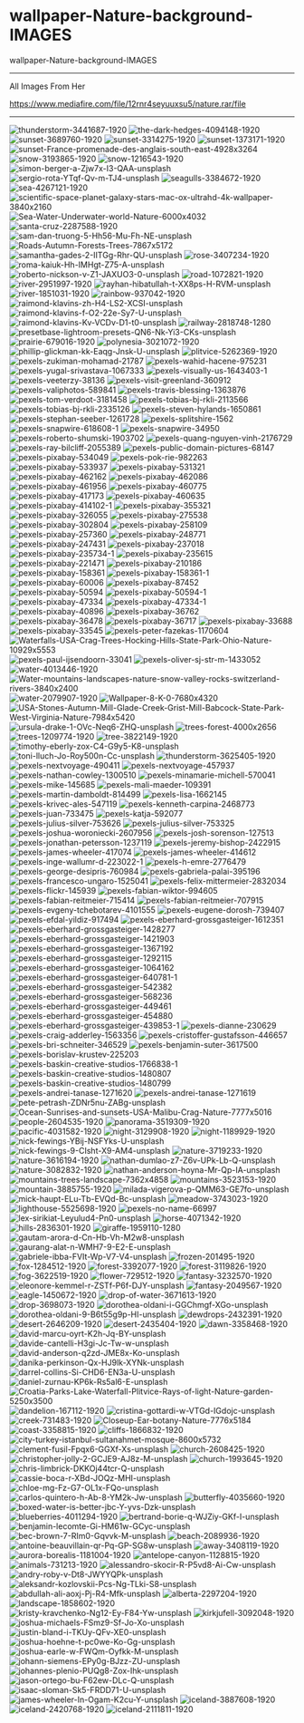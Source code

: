 # wallpaper-Nature-background-IMAGES
wallpaper-Nature-background-IMAGES

** **

All Images From Her

https://www.mediafire.com/file/12rnr4seyuuxsu5/nature.rar/file

** **

<img src="https://i.ibb.co/cgrWtzQ/thunderstorm-3441687-1920.jpg" alt="thunderstorm-3441687-1920" border="0">
<img src="https://i.ibb.co/hWPnfTf/the-dark-hedges-4094148-1920.jpg" alt="the-dark-hedges-4094148-1920" border="0">
<img src="https://i.ibb.co/Mp2R1s9/sunset-3689760-1920.jpg" alt="sunset-3689760-1920" border="0">
<img src="https://i.ibb.co/kJhWr3M/sunset-3314275-1920.jpg" alt="sunset-3314275-1920" border="0">
<img src="https://i.ibb.co/8m0DRcx/sunset-1373171-1920.jpg" alt="sunset-1373171-1920" border="0">
<img src="https://i.ibb.co/h9ykY5L/sunset-France-promenade-des-anglais-south-east-4928x3264.jpg" alt="sunset-France-promenade-des-anglais-south-east-4928x3264" border="0">
<img src="https://i.ibb.co/qB0VzKQ/snow-3193865-1920.jpg" alt="snow-3193865-1920" border="0">
<img src="https://i.ibb.co/RjqM2pQ/snow-1216543-1920.jpg" alt="snow-1216543-1920" border="0">
<img src="https://i.ibb.co/nk5GvK4/simon-berger-a-Zjw7x-I3-QAA-unsplash.jpg" alt="simon-berger-a-Zjw7x-I3-QAA-unsplash" border="0">
<img src="https://i.ibb.co/RCR1fmV/sergio-rota-YTqf-Qv-m-TJ4-unsplash.jpg" alt="sergio-rota-YTqf-Qv-m-TJ4-unsplash" border="0">
<img src="https://i.ibb.co/ZKNp2hP/seagulls-3384672-1920.jpg" alt="seagulls-3384672-1920" border="0">
<img src="https://i.ibb.co/QKkB3hT/sea-4267121-1920.jpg" alt="sea-4267121-1920" border="0">
<img src="https://i.ibb.co/6rH7q3Z/scientific-space-planet-galaxy-stars-mac-ox-ultrahd-4k-wallpaper-3840x2160.jpg" alt="scientific-space-planet-galaxy-stars-mac-ox-ultrahd-4k-wallpaper-3840x2160" border="0">
<img src="https://i.ibb.co/42qmcyZ/Sea-Water-Underwater-world-Nature-6000x4032.jpg" alt="Sea-Water-Underwater-world-Nature-6000x4032" border="0">
<img src="https://i.ibb.co/ZmFVPP7/santa-cruz-2287588-1920.jpg" alt="santa-cruz-2287588-1920" border="0">
<img src="https://i.ibb.co/WnqvPNr/sam-dan-truong-5-Hh56-Mu-Fh-NE-unsplash.jpg" alt="sam-dan-truong-5-Hh56-Mu-Fh-NE-unsplash" border="0">
<img src="https://i.ibb.co/NK0pPN1/Roads-Autumn-Forests-Trees-7867x5172.jpg" alt="Roads-Autumn-Forests-Trees-7867x5172" border="0">
<img src="https://i.ibb.co/4S1GpdZ/samantha-gades-2-IITGg-Rhr-QU-unsplash.jpg" alt="samantha-gades-2-IITGg-Rhr-QU-unsplash" border="0">
<img src="https://i.ibb.co/F5Hgvkc/rose-3407234-1920.jpg" alt="rose-3407234-1920" border="0">
<img src="https://i.ibb.co/GWXyYkd/roma-kaiuk-Hh-IMHgt-Z75-A-unsplash.jpg" alt="roma-kaiuk-Hh-IMHgt-Z75-A-unsplash" border="0">
<img src="https://i.ibb.co/CWJMxRr/roberto-nickson-v-Z1-JAXUO3-0-unsplash.jpg" alt="roberto-nickson-v-Z1-JAXUO3-0-unsplash" border="0">
<img src="https://i.ibb.co/9nFgSH8/road-1072821-1920.jpg" alt="road-1072821-1920" border="0">
<img src="https://i.ibb.co/khcYSk1/river-2951997-1920.jpg" alt="river-2951997-1920" border="0">
<img src="https://i.ibb.co/zV5z4Rm/rayhan-hibatullah-t-XX8ps-H-RVM-unsplash.jpg" alt="rayhan-hibatullah-t-XX8ps-H-RVM-unsplash" border="0">
<img src="https://i.ibb.co/5YRW32J/river-1851031-1920.jpg" alt="river-1851031-1920" border="0">
<img src="https://i.ibb.co/68ySfxW/rainbow-937042-1920.jpg" alt="rainbow-937042-1920" border="0">
<img src="https://i.ibb.co/WBdyWsF/raimond-klavins-zh-H4-LS2-XCSI-unsplash.jpg" alt="raimond-klavins-zh-H4-LS2-XCSI-unsplash" border="0">
<img src="https://i.ibb.co/N7Gvs7P/raimond-klavins-f-O2-22e-Sy7-U-unsplash.jpg" alt="raimond-klavins-f-O2-22e-Sy7-U-unsplash" border="0">
<img src="https://i.ibb.co/9v4RbPy/raimond-klavins-Kv-VCDv-D1-t0-unsplash.jpg" alt="raimond-klavins-Kv-VCDv-D1-t0-unsplash" border="0">
<img src="https://i.ibb.co/GQkpQwf/railway-2818748-1280.jpg" alt="railway-2818748-1280" border="0">
<img src="https://i.ibb.co/0hQJwgS/presetbase-lightroom-presets-QN6-Nk-Yi3-CKs-unsplash.jpg" alt="presetbase-lightroom-presets-QN6-Nk-Yi3-CKs-unsplash" border="0">
<img src="https://i.ibb.co/g9pqzk4/prairie-679016-1920.jpg" alt="prairie-679016-1920" border="0">
<img src="https://i.ibb.co/sPYF5jm/polynesia-3021072-1920.jpg" alt="polynesia-3021072-1920" border="0">
<img src="https://i.ibb.co/F0zYBMP/phillip-glickman-kk-Eaqg-Jnsk-U-unsplash.jpg" alt="phillip-glickman-kk-Eaqg-Jnsk-U-unsplash" border="0">
<img src="https://i.ibb.co/yh8QNnz/plitvice-5262369-1920.jpg" alt="plitvice-5262369-1920" border="0">
<img src="https://i.ibb.co/hD06nTG/pexels-zukiman-mohamad-21787.jpg" alt="pexels-zukiman-mohamad-21787" border="0">
<img src="https://i.ibb.co/094P9tZ/pexels-wahid-hacene-975231.jpg" alt="pexels-wahid-hacene-975231" border="0">
<img src="https://i.ibb.co/svpkdGD/pexels-yugal-srivastava-1067333.jpg" alt="pexels-yugal-srivastava-1067333" border="0">
<img src="https://i.ibb.co/6nmwkQn/pexels-visually-us-1643403-1.jpg" alt="pexels-visually-us-1643403-1" border="0">
<img src="https://i.ibb.co/sCXtLgv/pexels-veeterzy-38136.jpg" alt="pexels-veeterzy-38136" border="0">
<img src="https://i.ibb.co/wybdns5/pexels-visit-greenland-360912.jpg" alt="pexels-visit-greenland-360912" border="0">
<img src="https://i.ibb.co/pjxzSnd/pexels-valiphotos-589841.jpg" alt="pexels-valiphotos-589841" border="0">
<img src="https://i.ibb.co/LgBx50Y/pexels-travis-blessing-1363876.jpg" alt="pexels-travis-blessing-1363876" border="0">
<img src="https://i.ibb.co/YcmtvXG/pexels-tom-verdoot-3181458.jpg" alt="pexels-tom-verdoot-3181458" border="0">
<img src="https://i.ibb.co/m6KfRfD/pexels-tobias-bj-rkli-2113566.jpg" alt="pexels-tobias-bj-rkli-2113566" border="0">
<img src="https://i.ibb.co/YQ2Twrp/pexels-tobias-bj-rkli-2335126.jpg" alt="pexels-tobias-bj-rkli-2335126" border="0">
<img src="https://i.ibb.co/Bth2Xcb/pexels-steven-hylands-1650861.jpg" alt="pexels-steven-hylands-1650861" border="0">
<img src="https://i.ibb.co/hYB6TdN/pexels-stephan-seeber-1261728.jpg" alt="pexels-stephan-seeber-1261728" border="0">
<img src="https://i.ibb.co/x5VPmVm/pexels-splitshire-1562.jpg" alt="pexels-splitshire-1562" border="0">
<img src="https://i.ibb.co/PGV1Htv/pexels-snapwire-618608-1.jpg" alt="pexels-snapwire-618608-1" border="0">
<img src="https://i.ibb.co/1XLY75r/pexels-snapwire-34950.jpg" alt="pexels-snapwire-34950" border="0">
<img src="https://i.ibb.co/Xb6dHWY/pexels-roberto-shumski-1903702.jpg" alt="pexels-roberto-shumski-1903702" border="0">
<img src="https://i.ibb.co/QcJdvZJ/pexels-quang-nguyen-vinh-2176729.jpg" alt="pexels-quang-nguyen-vinh-2176729" border="0">
<img src="https://i.ibb.co/d7qfmdV/pexels-ray-bilcliff-2055389.jpg" alt="pexels-ray-bilcliff-2055389" border="0">
<img src="https://i.ibb.co/7j04cJ7/pexels-public-domain-pictures-68147.jpg" alt="pexels-public-domain-pictures-68147" border="0">
<img src="https://i.ibb.co/vYYx8fn/pexels-pixabay-534049.jpg" alt="pexels-pixabay-534049" border="0">
<img src="https://i.ibb.co/2FwY1tR/pexels-pok-rie-982263.jpg" alt="pexels-pok-rie-982263" border="0">
<img src="https://i.ibb.co/SDTtCHr/pexels-pixabay-533937.jpg" alt="pexels-pixabay-533937" border="0">
<img src="https://i.ibb.co/0rQpJwX/pexels-pixabay-531321.jpg" alt="pexels-pixabay-531321" border="0">
<img src="https://i.ibb.co/ZLZMvTv/pexels-pixabay-462162.jpg" alt="pexels-pixabay-462162" border="0">
<img src="https://i.ibb.co/RbfRLVx/pexels-pixabay-462086.jpg" alt="pexels-pixabay-462086" border="0">
<img src="https://i.ibb.co/c1TgSBK/pexels-pixabay-461956.jpg" alt="pexels-pixabay-461956" border="0">
<img src="https://i.ibb.co/qDSZvGW/pexels-pixabay-460775.jpg" alt="pexels-pixabay-460775" border="0">
<img src="https://i.ibb.co/RgZkXv4/pexels-pixabay-417173.jpg" alt="pexels-pixabay-417173" border="0">
<img src="https://i.ibb.co/kxFTvYk/pexels-pixabay-460635.jpg" alt="pexels-pixabay-460635" border="0">
<img src="https://i.ibb.co/cYsrYL2/pexels-pixabay-414102-1.jpg" alt="pexels-pixabay-414102-1" border="0">
<img src="https://i.ibb.co/4m9H1vC/pexels-pixabay-355321.jpg" alt="pexels-pixabay-355321" border="0">
<img src="https://i.ibb.co/xFRx4yK/pexels-pixabay-326055.jpg" alt="pexels-pixabay-326055" border="0">
<img src="https://i.ibb.co/Gxfj3p1/pexels-pixabay-275538.jpg" alt="pexels-pixabay-275538" border="0">
<img src="https://i.ibb.co/kyYDCKk/pexels-pixabay-302804.jpg" alt="pexels-pixabay-302804" border="0">
<img src="https://i.ibb.co/Ph2CCds/pexels-pixabay-258109.jpg" alt="pexels-pixabay-258109" border="0">
<img src="https://i.ibb.co/dGVK9s6/pexels-pixabay-257360.jpg" alt="pexels-pixabay-257360" border="0">
<img src="https://i.ibb.co/6N5nYbB/pexels-pixabay-248771.jpg" alt="pexels-pixabay-248771" border="0">
<img src="https://i.ibb.co/S0dgXSB/pexels-pixabay-247431.jpg" alt="pexels-pixabay-247431" border="0">
<img src="https://i.ibb.co/c3FLc0D/pexels-pixabay-237018.jpg" alt="pexels-pixabay-237018" border="0">
<img src="https://i.ibb.co/YdHfvFm/pexels-pixabay-235734-1.jpg" alt="pexels-pixabay-235734-1" border="0">
<img src="https://i.ibb.co/k8vMncW/pexels-pixabay-235615.jpg" alt="pexels-pixabay-235615" border="0">
<img src="https://i.ibb.co/p3t162s/pexels-pixabay-221471.jpg" alt="pexels-pixabay-221471" border="0">
<img src="https://i.ibb.co/3WbZmKg/pexels-pixabay-210186.jpg" alt="pexels-pixabay-210186" border="0">
<img src="https://i.ibb.co/b6D0G2B/pexels-pixabay-158361.jpg" alt="pexels-pixabay-158361" border="0">
<img src="https://i.ibb.co/CnKqvmB/pexels-pixabay-158361-1.jpg" alt="pexels-pixabay-158361-1" border="0">
<img src="https://i.ibb.co/G0Jk41H/pexels-pixabay-60006.jpg" alt="pexels-pixabay-60006" border="0">
<img src="https://i.ibb.co/s3SzrPd/pexels-pixabay-87452.jpg" alt="pexels-pixabay-87452" border="0">
<img src="https://i.ibb.co/wwzbFhv/pexels-pixabay-50594.jpg" alt="pexels-pixabay-50594" border="0">
<img src="https://i.ibb.co/3NH5TLf/pexels-pixabay-50594-1.jpg" alt="pexels-pixabay-50594-1" border="0">
<img src="https://i.ibb.co/98CB5LP/pexels-pixabay-47334.jpg" alt="pexels-pixabay-47334" border="0">
<img src="https://i.ibb.co/6wwXRK7/pexels-pixabay-47334-1.jpg" alt="pexels-pixabay-47334-1" border="0">
<img src="https://i.ibb.co/Swb1SsZ/pexels-pixabay-40896.jpg" alt="pexels-pixabay-40896" border="0">
<img src="https://i.ibb.co/9VMFSSs/pexels-pixabay-36762.jpg" alt="pexels-pixabay-36762" border="0">
<img src="https://i.ibb.co/YpwgbBh/pexels-pixabay-36478.jpg" alt="pexels-pixabay-36478" border="0">
<img src="https://i.ibb.co/SR6Q6B4/pexels-pixabay-36717.jpg" alt="pexels-pixabay-36717" border="0">
<img src="https://i.ibb.co/Jn5W4sN/pexels-pixabay-33688.jpg" alt="pexels-pixabay-33688" border="0">
<img src="https://i.ibb.co/V3QfTrX/pexels-pixabay-33545.jpg" alt="pexels-pixabay-33545" border="0">
<img src="https://i.ibb.co/68RFRGx/pexels-peter-fazekas-1170604.jpg" alt="pexels-peter-fazekas-1170604" border="0">
<img src="https://i.ibb.co/S3z866H/Waterfalls-USA-Crag-Trees-Hocking-Hills-State-Park-Ohio-Nature-10929x5553.jpg" alt="Waterfalls-USA-Crag-Trees-Hocking-Hills-State-Park-Ohio-Nature-10929x5553" border="0">
<img src="https://i.ibb.co/0nR4kq9/pexels-paul-ijsendoorn-33041.jpg" alt="pexels-paul-ijsendoorn-33041" border="0">
<img src="https://i.ibb.co/0MQrpWT/pexels-oliver-sj-str-m-1433052.jpg" alt="pexels-oliver-sj-str-m-1433052" border="0">
<img src="https://i.ibb.co/wRkpvtC/water-4013446-1920.jpg" alt="water-4013446-1920" border="0">
<img src="https://i.ibb.co/MsDM2rj/Water-mountains-landscapes-nature-snow-valley-rocks-switzerland-rivers-3840x2400.jpg" alt="Water-mountains-landscapes-nature-snow-valley-rocks-switzerland-rivers-3840x2400" border="0">
<img src="https://i.ibb.co/Jk8CZrQ/water-2079907-1920.jpg" alt="water-2079907-1920" border="0">
<img src="https://i.ibb.co/GPrYNh8/Wallpaper-8-K-0-7680x4320.jpg" alt="Wallpaper-8-K-0-7680x4320" border="0">
<img src="https://i.ibb.co/sstVbZm/USA-Stones-Autumn-Mill-Glade-Creek-Grist-Mill-Babcock-State-Park-West-Virginia-Nature-7984x5420.jpg" alt="USA-Stones-Autumn-Mill-Glade-Creek-Grist-Mill-Babcock-State-Park-West-Virginia-Nature-7984x5420" border="0">
<img src="https://i.ibb.co/Bwhqnxp/ursula-drake-1-OVc-Neq6-ZHQ-unsplash.jpg" alt="ursula-drake-1-OVc-Neq6-ZHQ-unsplash" border="0">
<img src="https://i.ibb.co/b7VqcbP/trees-forest-4000x2656.jpg" alt="trees-forest-4000x2656" border="0">
<img src="https://i.ibb.co/zJz9L0s/trees-1209774-1920.jpg" alt="trees-1209774-1920" border="0">
<img src="https://i.ibb.co/jZqZx1V/tree-3822149-1920.jpg" alt="tree-3822149-1920" border="0">
<img src="https://i.ibb.co/HtXcysn/timothy-eberly-zox-C4-G9y5-K8-unsplash.jpg" alt="timothy-eberly-zox-C4-G9y5-K8-unsplash" border="0">
<img src="https://i.ibb.co/F7qQqsw/toni-lluch-Jo-Roy500n-Cc-unsplash.jpg" alt="toni-lluch-Jo-Roy500n-Cc-unsplash" border="0">
<img src="https://i.ibb.co/BzfSk4k/thunderstorm-3625405-1920.jpg" alt="thunderstorm-3625405-1920" border="0">
<img src="https://i.ibb.co/1Lv8TkM/pexels-nextvoyage-490411.jpg" alt="pexels-nextvoyage-490411" border="0">
<img src="https://i.ibb.co/nk72ny3/pexels-nextvoyage-457937.jpg" alt="pexels-nextvoyage-457937" border="0">
<img src="https://i.ibb.co/GRGH73z/pexels-nathan-cowley-1300510.jpg" alt="pexels-nathan-cowley-1300510" border="0">
<img src="https://i.ibb.co/dWpCM6Y/pexels-minamarie-michell-570041.jpg" alt="pexels-minamarie-michell-570041" border="0">
<img src="https://i.ibb.co/ph9wDP5/pexels-mike-145685.jpg" alt="pexels-mike-145685" border="0">
<img src="https://i.ibb.co/Ss6hpt4/pexels-mali-maeder-109391.jpg" alt="pexels-mali-maeder-109391" border="0">
<img src="https://i.ibb.co/Dz1xMZZ/pexels-martin-damboldt-814499.jpg" alt="pexels-martin-damboldt-814499" border="0">
<img src="https://i.ibb.co/swM29gw/pexels-lisa-1662145.jpg" alt="pexels-lisa-1662145" border="0">
<img src="https://i.ibb.co/Bc32V31/pexels-krivec-ales-547119.jpg" alt="pexels-krivec-ales-547119" border="0">
<img src="https://i.ibb.co/g4HJSdB/pexels-kenneth-carpina-2468773.jpg" alt="pexels-kenneth-carpina-2468773" border="0">
<img src="https://i.ibb.co/94B7HcH/pexels-juan-733475.jpg" alt="pexels-juan-733475" border="0">
<img src="https://i.ibb.co/P6yb4GR/pexels-katja-592077.jpg" alt="pexels-katja-592077" border="0">
<img src="https://i.ibb.co/jvyNLRH/pexels-julius-silver-753626.jpg" alt="pexels-julius-silver-753626" border="0">
<img src="https://i.ibb.co/xDyNSFk/pexels-julius-silver-753325.jpg" alt="pexels-julius-silver-753325" border="0">
<img src="https://i.ibb.co/BnpksjV/pexels-joshua-woroniecki-2607956.jpg" alt="pexels-joshua-woroniecki-2607956" border="0">
<img src="https://i.ibb.co/vL2Lpr1/pexels-josh-sorenson-127513.jpg" alt="pexels-josh-sorenson-127513" border="0">
<img src="https://i.ibb.co/QCwLHG9/pexels-jonathan-petersson-1237119.jpg" alt="pexels-jonathan-petersson-1237119" border="0">
<img src="https://i.ibb.co/JjvWwTL/pexels-jeremy-bishop-2422915.jpg" alt="pexels-jeremy-bishop-2422915" border="0">
<img src="https://i.ibb.co/dpXHKhW/pexels-james-wheeler-417074.jpg" alt="pexels-james-wheeler-417074" border="0">
<img src="https://i.ibb.co/5GStFxP/pexels-james-wheeler-414612.jpg" alt="pexels-james-wheeler-414612" border="0">
<img src="https://i.ibb.co/fNthyGF/pexels-inge-wallumr-d-223022-1.jpg" alt="pexels-inge-wallumr-d-223022-1" border="0">
<img src="https://i.ibb.co/J76ZGMM/pexels-h-emre-2776479.jpg" alt="pexels-h-emre-2776479" border="0">
<img src="https://i.ibb.co/4txr0vx/pexels-george-desipris-760984.jpg" alt="pexels-george-desipris-760984" border="0">
<img src="https://i.ibb.co/XZDk9VP/pexels-gabriela-palai-395196.jpg" alt="pexels-gabriela-palai-395196" border="0">
<img src="https://i.ibb.co/b3RmFCM/pexels-francesco-ungaro-1525041.jpg" alt="pexels-francesco-ungaro-1525041" border="0">
<img src="https://i.ibb.co/cJcQMb9/pexels-felix-mittermeier-2832034.jpg" alt="pexels-felix-mittermeier-2832034" border="0">
<img src="https://i.ibb.co/BVkJxF8/pexels-flickr-145939.jpg" alt="pexels-flickr-145939" border="0">
<img src="https://i.ibb.co/Vjk4gmf/pexels-fabian-wiktor-994605.jpg" alt="pexels-fabian-wiktor-994605" border="0">
<img src="https://i.ibb.co/L66tXdb/pexels-fabian-reitmeier-715414.jpg" alt="pexels-fabian-reitmeier-715414" border="0">
<img src="https://i.ibb.co/3BGPqCP/pexels-fabian-reitmeier-707915.jpg" alt="pexels-fabian-reitmeier-707915" border="0">
<img src="https://i.ibb.co/K0hnBHz/pexels-evgeny-tchebotarev-4101555.jpg" alt="pexels-evgeny-tchebotarev-4101555" border="0">
<img src="https://i.ibb.co/2F30p57/pexels-eugene-dorosh-739407.jpg" alt="pexels-eugene-dorosh-739407" border="0">
<img src="https://i.ibb.co/whF9rKX/pexels-efdal-yildiz-917494.jpg" alt="pexels-efdal-yildiz-917494" border="0">
<img src="https://i.ibb.co/rQQCb2q/pexels-eberhard-grossgasteiger-1612351.jpg" alt="pexels-eberhard-grossgasteiger-1612351" border="0">
<img src="https://i.ibb.co/XZXPSJb/pexels-eberhard-grossgasteiger-1428277.jpg" alt="pexels-eberhard-grossgasteiger-1428277" border="0">
<img src="https://i.ibb.co/NrMPnhV/pexels-eberhard-grossgasteiger-1421903.jpg" alt="pexels-eberhard-grossgasteiger-1421903" border="0">
<img src="https://i.ibb.co/LnmChNb/pexels-eberhard-grossgasteiger-1367192.jpg" alt="pexels-eberhard-grossgasteiger-1367192" border="0">
<img src="https://i.ibb.co/585bqk5/pexels-eberhard-grossgasteiger-1292115.jpg" alt="pexels-eberhard-grossgasteiger-1292115" border="0">
<img src="https://i.ibb.co/vvgHpV6/pexels-eberhard-grossgasteiger-1064162.jpg" alt="pexels-eberhard-grossgasteiger-1064162" border="0">
<img src="https://i.ibb.co/Fwf59df/pexels-eberhard-grossgasteiger-640781-1.jpg" alt="pexels-eberhard-grossgasteiger-640781-1" border="0">
<img src="https://i.ibb.co/mXLwxp8/pexels-eberhard-grossgasteiger-542382.jpg" alt="pexels-eberhard-grossgasteiger-542382" border="0">
<img src="https://i.ibb.co/wy80cqy/pexels-eberhard-grossgasteiger-568236.jpg" alt="pexels-eberhard-grossgasteiger-568236" border="0">
<img src="https://i.ibb.co/c64YQpc/pexels-eberhard-grossgasteiger-449461.jpg" alt="pexels-eberhard-grossgasteiger-449461" border="0">
<img src="https://i.ibb.co/hLWvrQK/pexels-eberhard-grossgasteiger-454880.jpg" alt="pexels-eberhard-grossgasteiger-454880" border="0">
<img src="https://i.ibb.co/Xxb7hqQ/pexels-eberhard-grossgasteiger-439853-1.jpg" alt="pexels-eberhard-grossgasteiger-439853-1" border="0">
<img src="https://i.ibb.co/sKnbZ4q/pexels-dianne-230629.jpg" alt="pexels-dianne-230629" border="0">
<img src="https://i.ibb.co/nwCpf22/pexels-craig-adderley-1563356.jpg" alt="pexels-craig-adderley-1563356" border="0">
<img src="https://i.ibb.co/M2fhnYN/pexels-cristoffer-gustafsson-446657.jpg" alt="pexels-cristoffer-gustafsson-446657" border="0">
<img src="https://i.ibb.co/84J4dSN/pexels-bri-schneiter-346529.jpg" alt="pexels-bri-schneiter-346529" border="0">
<img src="https://i.ibb.co/51fKK54/pexels-benjamin-suter-3617500.jpg" alt="pexels-benjamin-suter-3617500" border="0">
<img src="https://i.ibb.co/zNTRxnM/pexels-borislav-krustev-225203.jpg" alt="pexels-borislav-krustev-225203" border="0">
<img src="https://i.ibb.co/tx476ZK/pexels-baskin-creative-studios-1766838-1.jpg" alt="pexels-baskin-creative-studios-1766838-1" border="0">
<img src="https://i.ibb.co/xCy4yZw/pexels-baskin-creative-studios-1480807.jpg" alt="pexels-baskin-creative-studios-1480807" border="0">
<img src="https://i.ibb.co/6Bsd87X/pexels-baskin-creative-studios-1480799.jpg" alt="pexels-baskin-creative-studios-1480799" border="0">
<img src="https://i.ibb.co/myHBQfB/pexels-andrei-tanase-1271620.jpg" alt="pexels-andrei-tanase-1271620" border="0">
<img src="https://i.ibb.co/cb2xwTM/pexels-andrei-tanase-1271619.jpg" alt="pexels-andrei-tanase-1271619" border="0">
<img src="https://i.ibb.co/wrNpbkh/pete-petrash-ZDNr5nu-ZABg-unsplash.jpg" alt="pete-petrash-ZDNr5nu-ZABg-unsplash" border="0">
<img src="https://i.ibb.co/47ZTQx6/Ocean-Sunrises-and-sunsets-USA-Malibu-Crag-Nature-7777x5016.jpg" alt="Ocean-Sunrises-and-sunsets-USA-Malibu-Crag-Nature-7777x5016" border="0">
<img src="https://i.ibb.co/10LpLcn/people-2604535-1920.jpg" alt="people-2604535-1920" border="0">
<img src="https://i.ibb.co/g6kcGq6/panorama-3519309-1920.jpg" alt="panorama-3519309-1920" border="0">
<img src="https://i.ibb.co/FxCD79P/pacific-4031582-1920.jpg" alt="pacific-4031582-1920" border="0">
<img src="https://i.ibb.co/6BP1WVc/night-3129908-1920.jpg" alt="night-3129908-1920" border="0">
<img src="https://i.ibb.co/kymdCyW/night-1189929-1920.jpg" alt="night-1189929-1920" border="0">
<img src="https://i.ibb.co/ZLqbFy4/nick-fewings-YBij-NSFYks-U-unsplash.jpg" alt="nick-fewings-YBij-NSFYks-U-unsplash" border="0">
<img src="https://i.ibb.co/rFSfRfr/nick-fewings-9-CIsht-X9-AM4-unsplash.jpg" alt="nick-fewings-9-CIsht-X9-AM4-unsplash" border="0">
<img src="https://i.ibb.co/x1gC6f9/nature-3719233-1920.jpg" alt="nature-3719233-1920" border="0">
<img src="https://i.ibb.co/0GSyz48/nature-3616194-1920.jpg" alt="nature-3616194-1920" border="0">
<img src="https://i.ibb.co/SwTDKCz/nathan-dumlao-z7-Z6v-UPk-Lb-Q-unsplash.jpg" alt="nathan-dumlao-z7-Z6v-UPk-Lb-Q-unsplash" border="0">
<img src="https://i.ibb.co/bF3TXY9/nature-3082832-1920.jpg" alt="nature-3082832-1920" border="0">
<img src="https://i.ibb.co/YPHKVZt/nathan-anderson-hoyna-Mr-Qp-IA-unsplash.jpg" alt="nathan-anderson-hoyna-Mr-Qp-IA-unsplash" border="0">
<img src="https://i.ibb.co/fpzD6qZ/mountains-trees-landscape-7362x4858.jpg" alt="mountains-trees-landscape-7362x4858" border="0">
<img src="https://i.ibb.co/wNR3fKf/mountains-3523153-1920.jpg" alt="mountains-3523153-1920" border="0">
<img src="https://i.ibb.co/Nt10kxx/mountain-3885755-1920.jpg" alt="mountain-3885755-1920" border="0">
<img src="https://i.ibb.co/yYwpCGd/milada-vigerova-p-QMM63-GE7fo-unsplash.jpg" alt="milada-vigerova-p-QMM63-GE7fo-unsplash" border="0">
<img src="https://i.ibb.co/nrXnRj6/mick-haupt-ELu-Tb-EVQd-Bc-unsplash.jpg" alt="mick-haupt-ELu-Tb-EVQd-Bc-unsplash" border="0">
<img src="https://i.ibb.co/h1PmG5C/meadow-3743023-1920.jpg" alt="meadow-3743023-1920" border="0">
<img src="https://i.ibb.co/dc0jLKz/lighthouse-5525698-1920.jpg" alt="lighthouse-5525698-1920" border="0">
<img src="https://i.ibb.co/Z2zRqLP/pexels-no-name-66997.jpg" alt="pexels-no-name-66997" border="0">
<img src="https://i.ibb.co/f822G71/lex-sirikiat-Leyulud4-Pn0-unsplash.jpg" alt="lex-sirikiat-Leyulud4-Pn0-unsplash" border="0">
<img src="https://i.ibb.co/qn29MF1/horse-4071342-1920.jpg" alt="horse-4071342-1920" border="0">
<img src="https://i.ibb.co/w6YXQ2G/hills-2836301-1920.jpg" alt="hills-2836301-1920" border="0">
<img src="https://i.ibb.co/yPbNGWn/giraffe-1959110-1280.jpg" alt="giraffe-1959110-1280" border="0">
<img src="https://i.ibb.co/H7bJWjj/gautam-arora-d-Cn-Hb-Vh-M2w8-unsplash.jpg" alt="gautam-arora-d-Cn-Hb-Vh-M2w8-unsplash" border="0">
<img src="https://i.ibb.co/gtkzF0C/gaurang-alat-n-WMH7-9-E2-E-unsplash.jpg" alt="gaurang-alat-n-WMH7-9-E2-E-unsplash" border="0">
<img src="https://i.ibb.co/T0rrTJh/gabriele-ibba-FVIt-Wp-V7-V4-unsplash.jpg" alt="gabriele-ibba-FVIt-Wp-V7-V4-unsplash" border="0">
<img src="https://i.ibb.co/xsdRXQw/frozen-201495-1920.jpg" alt="frozen-201495-1920" border="0">
<img src="https://i.ibb.co/7yMrSqG/fox-1284512-1920.jpg" alt="fox-1284512-1920" border="0">
<img src="https://i.ibb.co/qYNxZHL/forest-3392077-1920.jpg" alt="forest-3392077-1920" border="0">
<img src="https://i.ibb.co/CWx40L5/forest-3119826-1920.jpg" alt="forest-3119826-1920" border="0">
<img src="https://i.ibb.co/qCwmwL6/fog-3622519-1920.jpg" alt="fog-3622519-1920" border="0">
<img src="https://i.ibb.co/SvWTjN4/flower-729512-1920.jpg" alt="flower-729512-1920" border="0">
<img src="https://i.ibb.co/yhTQbdj/fantasy-3232570-1920.jpg" alt="fantasy-3232570-1920" border="0">
<img src="https://i.ibb.co/d05DqVX/eleonore-kemmel-r-ZSTf-P6f-DJY-unsplash.jpg" alt="eleonore-kemmel-r-ZSTf-P6f-DJY-unsplash" border="0">
<img src="https://i.ibb.co/kMNmM5P/fantasy-2049567-1920.jpg" alt="fantasy-2049567-1920" border="0">
<img src="https://i.ibb.co/hs2KNtQ/eagle-1450672-1920.jpg" alt="eagle-1450672-1920" border="0">
<img src="https://i.ibb.co/qNYdyH7/drop-of-water-3671613-1920.jpg" alt="drop-of-water-3671613-1920" border="0">
<img src="https://i.ibb.co/rfz27v8/drop-3698073-1920.jpg" alt="drop-3698073-1920" border="0">
<img src="https://i.ibb.co/xF1Jw96/dorothea-oldani-i-GGChmgf-XGo-unsplash.jpg" alt="dorothea-oldani-i-GGChmgf-XGo-unsplash" border="0">
<img src="https://i.ibb.co/64dPpWV/dorothea-oldani-9-B6t55g9p-HI-unsplash.jpg" alt="dorothea-oldani-9-B6t55g9p-HI-unsplash" border="0">
<img src="https://i.ibb.co/3vZD1K4/dewdrops-2432391-1920.jpg" alt="dewdrops-2432391-1920" border="0">
<img src="https://i.ibb.co/drmmztM/desert-2646209-1920.jpg" alt="desert-2646209-1920" border="0">
<img src="https://i.ibb.co/F810S3H/desert-2435404-1920.jpg" alt="desert-2435404-1920" border="0">
<img src="https://i.ibb.co/HNYbCw3/dawn-3358468-1920.jpg" alt="dawn-3358468-1920" border="0">
<img src="https://i.ibb.co/HzmG6vJ/david-marcu-oyrt-K2h-Jq-BY-unsplash.jpg" alt="david-marcu-oyrt-K2h-Jq-BY-unsplash" border="0">
<img src="https://i.ibb.co/FWNM1D6/davide-cantelli-H3gi-Jc-Tw-w-unsplash.jpg" alt="davide-cantelli-H3gi-Jc-Tw-w-unsplash" border="0">
<img src="https://i.ibb.co/T2Gb0My/david-anderson-q2zd-JME8x-Ko-unsplash.jpg" alt="david-anderson-q2zd-JME8x-Ko-unsplash" border="0">
<img src="https://i.ibb.co/hsm6fvQ/danika-perkinson-Qx-HJ9lk-XYNk-unsplash.jpg" alt="danika-perkinson-Qx-HJ9lk-XYNk-unsplash" border="0">
<img src="https://i.ibb.co/Xj3txXf/darrel-collins-Si-CHD6-EN3a-U-unsplash.jpg" alt="darrel-collins-Si-CHD6-EN3a-U-unsplash" border="0">
<img src="https://i.ibb.co/g31yf36/daniel-zurnau-KP6k-Rs5al6-E-unsplash.jpg" alt="daniel-zurnau-KP6k-Rs5al6-E-unsplash" border="0">
<img src="https://i.ibb.co/Vw0Vf3G/Croatia-Parks-Lake-Waterfall-Plitvice-Rays-of-light-Nature-garden-5250x3500.jpg" alt="Croatia-Parks-Lake-Waterfall-Plitvice-Rays-of-light-Nature-garden-5250x3500" border="0">
<img src="https://i.ibb.co/KyF0wXL/dandelion-167112-1920.jpg" alt="dandelion-167112-1920" border="0">
<img src="https://i.ibb.co/wRLNqzr/cristina-gottardi-w-VTGd-IGdojc-unsplash.jpg" alt="cristina-gottardi-w-VTGd-IGdojc-unsplash" border="0">
<img src="https://i.ibb.co/wRm8DKX/creek-731483-1920.jpg" alt="creek-731483-1920" border="0">
<img src="https://i.ibb.co/NNQZjDd/Closeup-Ear-botany-Nature-7776x5184.jpg" alt="Closeup-Ear-botany-Nature-7776x5184" border="0">
<img src="https://i.ibb.co/ZLSQTNd/coast-3358815-1920.jpg" alt="coast-3358815-1920" border="0">
<img src="https://i.ibb.co/q9W7WJs/cliffs-1866832-1920.jpg" alt="cliffs-1866832-1920" border="0">
<img src="https://i.ibb.co/tXJtsxd/city-turkey-istanbul-sultanahmet-mosque-8600x5732.jpg" alt="city-turkey-istanbul-sultanahmet-mosque-8600x5732" border="0">
<img src="https://i.ibb.co/wdzPRjj/clement-fusil-Fpqx6-GGXf-Xs-unsplash.jpg" alt="clement-fusil-Fpqx6-GGXf-Xs-unsplash" border="0">
<img src="https://i.ibb.co/JnXdXQb/church-2608425-1920.jpg" alt="church-2608425-1920" border="0">
<img src="https://i.ibb.co/gDHNXfn/christopher-jolly-2-GCJE9-AJ8z-M-unsplash.jpg" alt="christopher-jolly-2-GCJE9-AJ8z-M-unsplash" border="0">
<img src="https://i.ibb.co/wSY24Fm/church-1993645-1920.jpg" alt="church-1993645-1920" border="0">
<img src="https://i.ibb.co/jf49S7f/chris-limbrick-DKKOj44tcr-Q-unsplash.jpg" alt="chris-limbrick-DKKOj44tcr-Q-unsplash" border="0">
<img src="https://i.ibb.co/X2vZ2Xr/cassie-boca-r-XBd-JOQz-MHI-unsplash.jpg" alt="cassie-boca-r-XBd-JOQz-MHI-unsplash" border="0">
<img src="https://i.ibb.co/ph0LDyj/chloe-mg-Fz-G7-OL1x-FQo-unsplash.jpg" alt="chloe-mg-Fz-G7-OL1x-FQo-unsplash" border="0">
<img src="https://i.ibb.co/qNYJ0cP/carlos-quintero-h-Ab-8-YM2k-Jw-unsplash.jpg" alt="carlos-quintero-h-Ab-8-YM2k-Jw-unsplash" border="0">
<img src="https://i.ibb.co/Dw85jTH/butterfly-4035660-1920.jpg" alt="butterfly-4035660-1920" border="0">
<img src="https://i.ibb.co/VMVCdKR/boxed-water-is-better-jbc-Y-yvs-Dzk-unsplash.jpg" alt="boxed-water-is-better-jbc-Y-yvs-Dzk-unsplash" border="0">
<img src="https://i.ibb.co/dM9CZ1L/blueberries-4011294-1920.jpg" alt="blueberries-4011294-1920" border="0">
<img src="https://i.ibb.co/M5SV5hb/bertrand-borie-q-WJZiy-GKf-I-unsplash.jpg" alt="bertrand-borie-q-WJZiy-GKf-I-unsplash" border="0">
<img src="https://i.ibb.co/68MchNx/benjamin-lecomte-Gi-HM61w-GCyc-unsplash.jpg" alt="benjamin-lecomte-Gi-HM61w-GCyc-unsplash" border="0">
<img src="https://i.ibb.co/kqS0LgC/bec-brown-7-RIm0-Gqvvk-M-unsplash.jpg" alt="bec-brown-7-RIm0-Gqvvk-M-unsplash" border="0">
<img src="https://i.ibb.co/PFw7Cz1/beach-2089936-1920.jpg" alt="beach-2089936-1920" border="0">
<img src="https://i.ibb.co/yFZRX3X/antoine-beauvillain-qr-Pq-GP-SG8w-unsplash.jpg" alt="antoine-beauvillain-qr-Pq-GP-SG8w-unsplash" border="0">
<img src="https://i.ibb.co/p3cwYFY/away-3408119-1920.jpg" alt="away-3408119-1920" border="0">
<img src="https://i.ibb.co/8xWNPJQ/aurora-borealis-1181004-1920.jpg" alt="aurora-borealis-1181004-1920" border="0">
<img src="https://i.ibb.co/zbKNsR8/antelope-canyon-1128815-1920.jpg" alt="antelope-canyon-1128815-1920" border="0">
<img src="https://i.ibb.co/XFYNs4V/animals-731213-1920.jpg" alt="animals-731213-1920" border="0">
<img src="https://i.ibb.co/f1zjNcR/alessandro-skocir-R-P5vd8-Ai-Cw-unsplash.jpg" alt="alessandro-skocir-R-P5vd8-Ai-Cw-unsplash" border="0">
<img src="https://i.ibb.co/hM7zZ6W/andry-roby-v-Dt8-JWYYQPk-unsplash.jpg" alt="andry-roby-v-Dt8-JWYYQPk-unsplash" border="0">
<img src="https://i.ibb.co/F0xTk3n/aleksandr-kozlovskii-Pcs-Ng-TLki-S8-unsplash.jpg" alt="aleksandr-kozlovskii-Pcs-Ng-TLki-S8-unsplash" border="0">
<img src="https://i.ibb.co/Z2256GZ/abdullah-ali-aoxj-Pj-R4-Mfk-unsplash.jpg" alt="abdullah-ali-aoxj-Pj-R4-Mfk-unsplash" border="0">
<img src="https://i.ibb.co/strZh3m/alberta-2297204-1920.jpg" alt="alberta-2297204-1920" border="0">
<img src="https://i.ibb.co/R3gmfXj/landscape-1858602-1920.jpg" alt="landscape-1858602-1920" border="0">
<img src="https://i.ibb.co/XWn48H7/kristy-kravchenko-Ng12-Ey-F84-Yw-unsplash.jpg" alt="kristy-kravchenko-Ng12-Ey-F84-Yw-unsplash" border="0">
<img src="https://i.ibb.co/dpWVc8Q/kirkjufell-3092048-1920.jpg" alt="kirkjufell-3092048-1920" border="0">
<img src="https://i.ibb.co/pwdFz80/joshua-michaels-FSmz9-Sf-Jo-Xo-unsplash.jpg" alt="joshua-michaels-FSmz9-Sf-Jo-Xo-unsplash" border="0">
<img src="https://i.ibb.co/x2TXJJL/justin-bland-i-TKUy-QFv-XE0-unsplash.jpg" alt="justin-bland-i-TKUy-QFv-XE0-unsplash" border="0">
<img src="https://i.ibb.co/j8b6PtL/joshua-hoehne-t-pc0we-Ko-Gg-unsplash.jpg" alt="joshua-hoehne-t-pc0we-Ko-Gg-unsplash" border="0">
<img src="https://i.ibb.co/xSKMCSf/joshua-earle-w-FWQm-Oyfkk-M-unsplash.jpg" alt="joshua-earle-w-FWQm-Oyfkk-M-unsplash" border="0">
<img src="https://i.ibb.co/S6VGhYV/johann-siemens-EPy0g-BJzz-ZU-unsplash.jpg" alt="johann-siemens-EPy0g-BJzz-ZU-unsplash" border="0">
<img src="https://i.ibb.co/DD33Hdt/johannes-plenio-PUQg8-Zox-Ihk-unsplash.jpg" alt="johannes-plenio-PUQg8-Zox-Ihk-unsplash" border="0">
<img src="https://i.ibb.co/X5C8JmT/jason-ortego-bu-F62ew-DLc-Q-unsplash.jpg" alt="jason-ortego-bu-F62ew-DLc-Q-unsplash" border="0">
<img src="https://i.ibb.co/8zZmN5r/isaac-sloman-Sk5-FRDD71-U-unsplash.jpg" alt="isaac-sloman-Sk5-FRDD71-U-unsplash" border="0">
<img src="https://i.ibb.co/CnqQ5qx/james-wheeler-In-Ogam-K2cu-Y-unsplash.jpg" alt="james-wheeler-In-Ogam-K2cu-Y-unsplash" border="0">
<img src="https://i.ibb.co/yS77txQ/iceland-3887608-1920.jpg" alt="iceland-3887608-1920" border="0">
<img src="https://i.ibb.co/frx954D/iceland-2420768-1920.jpg" alt="iceland-2420768-1920" border="0">
<img src="https://i.ibb.co/N70wjyb/iceland-2111811-1920.jpg" alt="iceland-2111811-1920" border="0">
